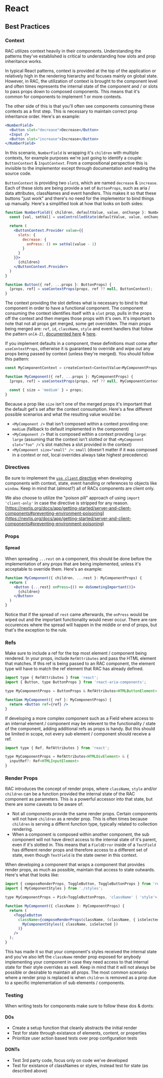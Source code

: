 # React

## Best Practices

### Context

RAC utilizes context heavily in their components. Understanding the patterns they've established is critical to understanding how slots and prop inheritance works.

In typical React patterns, context is provided at the top of the application or relatively high in the rendering hierarchy and focuses mainly on global state. However, in RAC, the utilization of context is brought to the component level and often times represents the internal state of the component and / or slots to pass props down to composed components. This means that it's common for components to implement 1 or more contexts.

The other side of this is that you'll often see components consuming these contexts as a first step. This is necessary to maintain correct prop inheritance order. Here's an example:

```jsx
<NumberField>
  <Button slot="decrease">Decrease</Button>
  <Input />
  <Button slot="increase">Increase</Button>
</NumberField>
```

In this scenario, `NumberField` is wrapping it's `children` with multiple contexts, for example purposes we're just going to identify a couple: `ButtonContext` & `InputContext`. From a compositional perspective this is invisible to the implementor except through documentation and reading the source code.

`ButtonContext` is providing two `slot`s, which are named `decrease` & `increase`. Each of these slots are being provide a set of `ButtonProps`, such as aria / data attributes, classNames and event handlers. This makes it so that these buttons "just work" and there's no need for the implementor to bind things up manually. Here's a simplified look at how that looks on both sides:

```jsx
function NumberField({ children, defaultValue, value, onChange }: NumberFieldProps) {
  const [val, setVal] = useControlledState(defaultValue, value, onChange);

  return (
    <ButtonContext.Provider value={{
      slots: {
        decrease: {
          onPress: () => setVal(value - 1)
        }
      }
    }}>
      {children}
    </ButtonContext.Provider>
  )
}

function Button({ ref, ...props }: ButtonProps) {
  [props, ref] = useContextProps(props, ref ?? null, ButtonContext);
}
```

The context providing the slot defines what is necessary to bind to that component in order to have a functional component. The component consuming the context identifies itself with a `slot` prop, pulls in the props off the context and then merges those props with it's own. It's important to note that not all props get merged, some get overridden. The main props being merged are: `ref`, `id`, `className`, `style` and event handlers that follow the pattern `on[A-Z]`, [documented here](https://github.com/adobe/react-spectrum/blob/main/packages/react-aria-components/src/utils.tsx#L183) & [here](https://github.com/adobe/react-spectrum/blob/main/packages/%40react-aria/utils/src/mergeProps.ts#L36).

If you implement defaults in a component, these definitions must come after `useContextProps`, otherwise it is guaranteed to override and wipe out any props being passed by context (unless they're merged). You should follow this pattern:

```jsx
const MyComponentContext = createContext<ContextValue<MyComponentProps, HTMLDivElement>>(null);

function MyComponent({ ref, ...props }: MyComponentProps) {
  [props, ref] = useContextProps(props, ref ?? null, MyComponentContext);

  const { size = 'medium' } = props;
}
```

Because a prop like `size` isn't one of the merged props it's important that the default get's set after the context consumption. Here's a few different possible scenarios and what the resulting value would be:

- `<MyComponent />` that isn't composed within a context providing one: `medium` (fallback to default implemented in the component)
- `<MyComponent />` that is composed within a context providing `large`: `large` (assuming that the context isn't slotted or that `<MyComponent slot="foo" />`'s slot matches a slot provided in the context)
- `<MyComponent size="small" />`: `small` (doesn't matter if it was composed in a context or not, local overrides always take highest precedence)

### Directives

Be sure to implement the [`use client` directive](https://react.dev/reference/rsc/use-client) when developing components with context, state, event handling or references to objects like `window`. Keep in mind that (almost?) all of RACs components are client only.

We also choose to utilize the "poison pill" approach of using `import 'client-only'` in case the directive is stripped for any reason. [https://nextjs.org/docs/app/getting-started/server-and-client-components#preventing-environment-poisoning](https://nextjs.org/docs/app/getting-started/server-and-client-components#preventing-environment-poisoning)

### Props
<!--
In light of lack of tooling support to enforce this approach, it will remain unenforced for the time being.

#### Order

For the sake of readability and consistency, prop ordering helps to be able to quickly scan a component to find what you're looking for. The order which follows a sense of uniqueness, priority, and alphabetization is as follows:

- key
- id
- className
- (everything else not present in another group, in alpha order)
- state flags (is[A-Z] in alpha order)
- event handlers (on[A-Z] in alpha order)
- aria attributes (in alpha order)
- data attributes (in alpha order)

What that looks like:

```jsx
<MyComponent
  key="bar"
  id="foo"
  className="foo bar"
  size="small"
  variant="outline"
  isDisabled
  isOpen
  onChange={() => {}}
  onPress={() => {}}
  aria-labeledby="foobar"
  data-testid="foobar"
/>
```

Having implementations where prop order is scrambled adds undue burden to the reader and often times leads to mistakes and / or bugs. This same ordering is the approach to be taking when destructing props as well, with the only addition being `children` which jumps to the top, and the only caveat being that `ref` needs to be destructured separately for other purposes. Seen here:

```jsx
function MyComponent({ ref, ...props }: MyComponentProps) {
  [props, ref] = useContextProps(props, ref ?? null, MyComponentContext);

  const {
    children,
    id,
    className,
    size,
    variant,
    isDisabled,
    isOpen,
    onChange,
    onPress,
    ...rest,
  } = props;
}
```
-->
#### Spread

When spreading `...rest` on a component, this should be done before the implementation of any props that are being implemented, unless it's acceptable to override them. Here's an example:

```jsx
function MyComponent({ children, ...rest }: MyComponentProps) {
  return (
    <Button {...rest} onPress={() => doSometingImportant()}>
      {children}
    </Button>
  )
}
```

Notice that if the spread of `rest` came afterwards, the `onPress` would be wiped out and the important functionality would never occur. There are rare occurences where the spread will happen in the middle or end of props, but that's the exception to the rule.

### Refs

Make sure to include a ref for the top most element / component being rendered. In your props, include `RefAttributes` and pass the HTML element that matches. If this ref is being passed to an RAC component, the element type will have to match the ref element that RAC has already defined.

```jsx
import type { RefAttributes } from 'react';
import { Button, type ButtonProps } from 'react-aria-components';

type MyComponentProps = ButtonProps & RefAttributes<HTMLButtonElement>;

function MyComponent({ ref }: MyComponentProps) {
  return <Button ref={ref} />
}
```

If developing a more complex component such as a Field where access to an internal element / component may be relevent to the functionality / state of the component, adding additional refs as props is handy. But this should be limited in scope, not every sub element / component should receive a ref.

```jsx
import type { Ref, RefAttributes } from 'react';

type MyComponentProps = RefAttributes<HTMLDivElement> & {
  inputRef?: Ref<HTMLInputElement>
}
```

### Render Props

RAC introduces the concept of render props, where `className`, `style` and/or `children` can be a function provided the internal state of the RAC component as parameters. This is a powerful accessor into that state, but there are some caveats to be aware of:

- Not all components provide the same render props. Certain components will not have `children` as a render prop. This is often times because `children` is serving a differnt function type, typically related to collection rendering.
- When a component is composed within another component, the sub component will not have direct access to the internal state of it's parent, even if it's slotted in. This means that a `FieldError` inside of a `TextField` has different render props and therefore access to a different set of state, even though `TextField` is the state owner in this context.

When developing a component that wraps a component that provides render props, as much as possible, maintain that access to state outwards. Here's what that looks like:

```jsx
import { composeRenderProps, ToggleButton, ToggleButtonProps } from 'react-aria-components';
import { MyComponentStyles } from './styles';

type MyComponentProps = Pick<ToggleButtonProps, 'className' | 'style'>;

function MyComponent({ className }: MyComponentProps) {
  return (
    <ToggleButton
      className={composeRenderProps(className, (className, { isSelected }) =>
        MyComponentStyles({ className, isSelected })
      )}
    />
  );
}
```

This has made it so that your component's styles received the internal state and you've also left the `className` render prop exposed for anybody implementing your component in case they need access to that internal state for their style overrides as well. Keep in mind that it will not always be possible or desirable to maintain all props. The most common scenario where a render prop is replaced is when `children` is removed as a prop due to a specific implementation of sub elements / components.

### Testing

When writing tests for components make sure to follow these dos & donts:

#### DOs

- Create a setup function that cleanly abstracts the initial render
- Test for state through existance of elements, content, or properties
- Prioritize user action based tests over prop configuration tests

#### DONTs

- Test 3rd party code, focus only on code we've developed
- Test for existance of classNames or styles, instead test for state (as described above)
